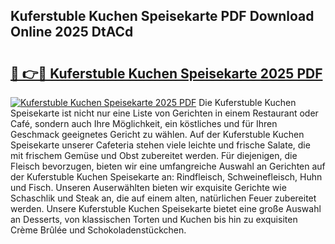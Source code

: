 ## Kuferstuble Kuchen Speisekarte PDF Download Online 2025 DtACd

# <h2><a href="http://gcd3ell.nevu.top/?p=Kuferstuble+Kuchen+Speisekarte">🔗 👉🔴 Kuferstuble Kuchen Speisekarte 2025 PDF</a></h2>

[![Kuferstuble Kuchen Speisekarte 2025 PDF](https://i.imgur.com/dBaPXMq.png)](http://gcd3ell.nevu.top/?p=Kuferstuble+Kuchen+Speisekarte)
Die Kuferstuble Kuchen Speisekarte ist nicht nur eine Liste von Gerichten in einem Restaurant oder Café, sondern auch Ihre Möglichkeit, ein köstliches und für Ihren Geschmack geeignetes Gericht zu wählen. Auf der Kuferstuble Kuchen Speisekarte unserer Cafeteria stehen viele leichte und frische Salate, die mit frischem Gemüse und Obst zubereitet werden. Für diejenigen, die Fleisch bevorzugen, bieten wir eine umfangreiche Auswahl an Gerichten auf der Kuferstuble Kuchen Speisekarte an: Rindfleisch, Schweinefleisch, Huhn und Fisch. Unseren Auserwählten bieten wir exquisite Gerichte wie Schaschlik und Steak an, die auf einem alten, natürlichen Feuer zubereitet werden. Unsere Kuferstuble Kuchen Speisekarte bietet eine große Auswahl an Desserts, von klassischen Torten und Kuchen bis hin zu exquisiten Crème Brûlée und Schokoladenstückchen.
